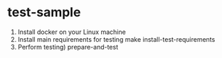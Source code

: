 # test-sample

1. Install docker on your Linux machine
2. Install main requirements for testing
    make install-test-requirements
3. Perform testing)
    prepare-and-test